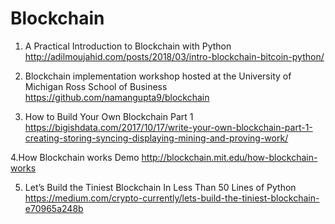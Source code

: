 # Blockchain
1. A Practical Introduction to Blockchain with Python
 http://adilmoujahid.com/posts/2018/03/intro-blockchain-bitcoin-python/
 
2. Blockchain implementation workshop hosted at the University of Michigan Ross School of Business
https://github.com/namangupta9/blockchain

3. How to Build Your Own Blockchain Part 1  https://bigishdata.com/2017/10/17/write-your-own-blockchain-part-1-creating-storing-syncing-displaying-mining-and-proving-work/

4.How Blockchain works Demo  http://blockchain.mit.edu/how-blockchain-works

5. Let’s Build the Tiniest Blockchain In Less Than 50 Lines of Python https://medium.com/crypto-currently/lets-build-the-tiniest-blockchain-e70965a248b

